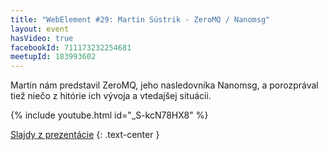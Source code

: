 ```yaml
---
title: "WebElement #29: Martin Sústrik - ZeroMQ / Nanomsg"
layout: event
hasVideo: true
facebookId: 711173232254681
meetupId: 183993602
---
```


Martin nám predstavil ZeroMQ, jeho nasledovníka Nanomsg, a porozprával tiež niečo z hitórie ich vývoja a vtedajšej situácii.

{% include youtube.html id="_S-kcN78HX8" %}

[Slajdy z prezentácie](https://speakerdeck.com/webelement/nanomsg)
{: .text-center }